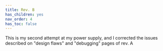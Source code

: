 ```yaml
---
title: Rev. B
has_children: yes
nav_order: 4
has_toc: false
---
```



This is my second attempt at my power supply, and I corrected the issues described on "design flaws" and "debugging" pages of rev. A


